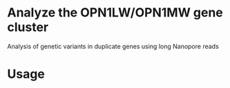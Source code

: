 # Analyze the OPN1LW/OPN1MW gene cluster
Analysis of genetic variants in duplicate genes using long Nanopore reads

# Usage
